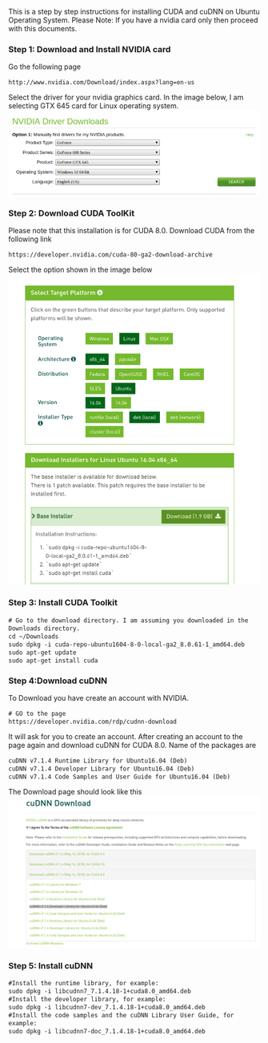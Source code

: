 This is a step by step instructions for installing CUDA and cuDNN on Ubuntu Operating System.
Please Note: If you have a nvidia card only then proceed with this documents.
 
 ### Step 1: Download and Install NVIDIA card
 Go the following page
 ```
 http://www.nvidia.com/Download/index.aspx?lang=en-us 
 ```
 Select the driver for your nvidia graphics card. In the image below, I am selecting GTX 645 card for Linux 
 operating system.
 ![nvidia](nvidia_images/nvidia.png) 
 
### Step 2: Download CUDA ToolKit
Please note that this installation is for CUDA 8.0.
Download CUDA from the following link
```
https://developer.nvidia.com/cuda-80-ga2-download-archive
```
Select the option shown in the image below
![cuda1](nvidia_images/cuda1.png) 

### Step 3: Install CUDA Toolkit
```
# Go to the download directory. I am assuming you downloaded in the Downloads directory.
cd ~/Downloads
sudo dpkg -i cuda-repo-ubuntu1604-8-0-local-ga2_8.0.61-1_amd64.deb
sudo apt-get update
sudo apt-get install cuda
```


### Step 4:Download cuDNN
To Download you have create an account with NVIDIA.
 ```
 # GO to the page
 https://developer.nvidia.com/rdp/cudnn-download
 ```
 It will ask for you to create an account. After creating an account to the page again and download cuDNN for
 CUDA 8.0. Name of the packages are 
 ```
 cuDNN v7.1.4 Runtime Library for Ubuntu16.04 (Deb)
 cuDNN v7.1.4 Developer Library for Ubuntu16.04 (Deb) 
 cuDNN v7.1.4 Code Samples and User Guide for Ubuntu16.04 (Deb)
 ```
 The Download page should look like this
 ![cudnn](nvidia_images/cudnn.png)
 

### Step 5: Install cuDNN
```
#Install the runtime library, for example:
sudo dpkg -i libcudnn7_7.1.4.18-1+cuda8.0_amd64.deb
#Install the developer library, for example:
sudo dpkg -i libcudnn7-dev_7.1.4.18-1+cuda8.0_amd64.deb
#Install the code samples and the cuDNN Library User Guide, for example:
sudo dpkg -i libcudnn7-doc_7.1.4.18-1+cuda8.0_amd64.deb 
```